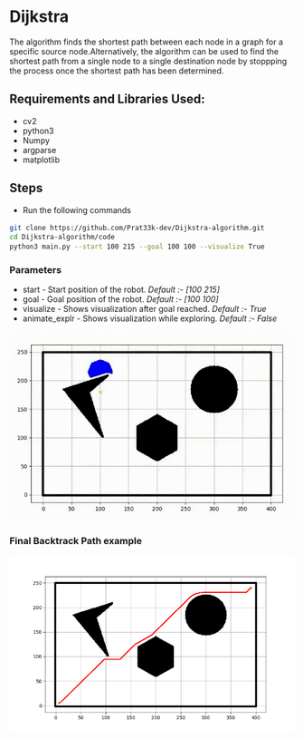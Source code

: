 # Dijkstra
The algorithm finds the shortest path between each node in a graph for a specific source node.Alternatively, the algorithm can be used to find the shortest path from a single node to a single destination node by stoppping the process once the shortest path has been determined.

## Requirements and Libraries Used:
- cv2
- python3
- Numpy
- argparse
- matplotlib

## Steps
- Run the following commands
``` bash
git clone https://github.com/Prat33k-dev/Dijkstra-algorithm.git
cd Dijkstra-algorithm/code
python3 main.py --start 100 215 --goal 100 100 --visualize True
```
### Parameters
- start -  Start position of the robot. *Default :- [100 215]*
- goal - Goal position of the robot. *Default :- [100 100]*
- visualize - Shows visualization after goal reached. *Default :- True* 
- animate_explr - Shows visualization while exploring. *Default :- False*   

<p align="center">
<img src="results/example_explr.gif"/>
</p>

### Final Backtrack Path example
<p align="center">
<img src="results/final_path.png"/>
</p>

